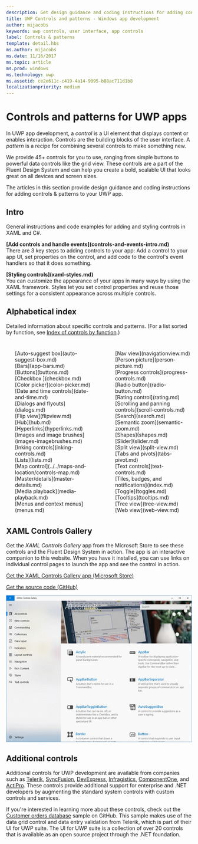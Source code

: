 ```yaml
---
description: Get design guidance and coding instructions for adding controls &amp; patterns to your UWP app. Find  over 45 powerful controls for you to use with your app.
title: UWP Controls and patterns - Windows app development
author: mijacobs
keywords: uwp controls, user interface, app controls
label: Controls & patterns
template: detail.hbs
ms.author: mijacobs
ms.date: 11/16/2017
ms.topic: article
ms.prod: windows
ms.technology: uwp
ms.assetid: ce2e611c-c419-4a14-9095-b88ac711d1b8
localizationpriority: medium
---
```

# Controls and patterns for UWP apps
 

In UWP app development, a <i>control</i> is a UI element that displays content or enables interaction. Controls are the building blocks of the user interface. A <i>pattern</i> is a recipe for combining several controls to make something new.

We provide 45+ controls for you to use, ranging from simple buttons to powerful data controls like the grid view.  These controls are a part of the Fluent Design System and can help you create a bold, scalable UI that looks great on all devices and screen sizes. 

The articles in this section provide design guidance and coding instructions for adding controls & patterns to your UWP app. 

## Intro

General instructions and code examples for adding and styling controls in XAML and C#.

<div class="side-by-side">
<div class="side-by-side-content">
  <div class="side-by-side-content-left">
   <p><b>[Add controls and handle events](controls-and-events-intro.md)</b> <br/>
   There are 3 key steps to adding controls to your app: Add a control to your app UI, set properties on the control, and add code to the control's event handlers so that it does something.</li>
</ul> 
</p>
  </div>
  <div class="side-by-side-content-right">
   <p><b>[Styling controls](xaml-styles.md)</b> <br/>
   You can customize the appearance of your apps in many ways by using the XAML framework. Styles let you set control properties and reuse those settings for a consistent appearance across multiple controls.</p>
  </div>
</div>
</div>

## Alphabetical index 

Detailed information about specific controls and patterns. (For a list sorted by function, see [Index of controls by function](controls-by-function.md).)

<div style="column-count: 2; column-gap: 40px; margin-top: 40px;" >
<ul style="margin-top: 0px; padding-top: 0px; list-style-type: none;">
<li style="list-style-type: none;">[Auto-suggest box](auto-suggest-box.md)</li>

<li style="list-style-type: none;">[Bars](app-bars.md)</li>

<li style="list-style-type: none;">[Buttons](buttons.md)</li>

<li style="list-style-type: none;">[Checkbox ](checkbox.md)</li>

<li style="list-style-type: none;">[Color picker](color-picker.md)</li>

<li style="list-style-type: none;">[Date and time controls](date-and-time.md)</li>


<li style="list-style-type: none;">[Dialogs and flyouts](dialogs.md)</li>

<li style="list-style-type: none;">[Flip view](flipview.md)</li>

<li style="list-style-type: none;">[Hub](hub.md)</li>

<li style="list-style-type: none;">[Hyperlinks](hyperlinks.md)</li>

<li style="list-style-type: none;">[Images and image brushes](images-imagebrushes.md)</li>

<li style="list-style-type: none;">[Inking controls](inking-controls.md)</li>

<li style="list-style-type: none;">[Lists](lists.md)</li>

<li style="list-style-type: none;">[Map control](../../maps-and-location/controls-map.md)</li>

<li style="list-style-type: none;">[Master/details](master-details.md)</li>

<li style="list-style-type: none;">[Media playback](media-playback.md)</li>

<li style="list-style-type: none;">[Menus and context menus](menus.md)</li>

<li style="list-style-type: none;">[Nav view](navigationview.md)</li>

<li style="list-style-type: none;">[Person picture](person-picture.md)</li>

<li style="list-style-type: none;">[Progress controls](progress-controls.md)</li>

<li style="list-style-type: none;">[Radio button](radio-button.md)</li>

<li style="list-style-type: none;">[Rating control](rating.md)</li>

<li style="list-style-type: none;">[Scrolling and panning controls](scroll-controls.md)</li>

<li style="list-style-type: none;">[Search](search.md)</li>

<li style="list-style-type: none;">[Semantic zoom](semantic-zoom.md)</li>

<li style="list-style-type: none;">[Shapes](shapes.md)</li>

<li style="list-style-type: none;">[Slider](slider.md)</li>

<li style="list-style-type: none;">[Split view](split-view.md)</li>

<li style="list-style-type: none;">[Tabs and pivots](tabs-pivot.md)</li>

<li style="list-style-type: none;">[Text controls](text-controls.md)</li>

<li style="list-style-type: none;">[Tiles, badges, and notifications](index.md)</li>


<li style="list-style-type: none;">[Toggle](toggles.md)</li>
<li style="list-style-type: none;">[Tooltips](tooltips.md)</li>

<li style="list-style-type: none;">[Tree view](tree-view.md)</li>

<li style="list-style-type: none;">[Web view](web-view.md)</li>
</ul>
</div>

## XAML Controls Gallery

Get the _XAML Controls Gallery_ app from the Microsoft Store to see these controls and the Fluent Design System in action. The app is an interactive companion to this website. When you have it installed, you can use links on individual control pages to launch the app and see the control in action.

[Get the XAML Controls Gallery app (Microsoft Store)](https://www.microsoft.com/store/productId/9MSVH128X2ZT)

[Get the source code (GitHub)](https://github.com/Microsoft/Windows-universal-samples/tree/master/Samples/XamlUIBasics)

![XAML Controls Gallery screen](images/xaml-controls-gallery.png)

## Additional controls

Additional controls for UWP development are available from companies such as [Telerik](http://www.telerik.com/), [SyncFusion](https://www.syncfusion.com/products/uwp), [DevExpress](https://www.devexpress.com/Products/NET/Controls/Win10Apps/),
[Infragistics](http://www.infragistics.com/products/universal-windows-platform), [ComponentOne](https://www.componentone.com/Studio/Platform/UWP), and [ActiPro](http://www.actiprosoftware.com/products/controls/universal). These controls provide additional support for enterprise and .NET developers by augmenting the standard system controls with custom controls and services.  

If you're interested in learning more about these controls, check out the [Customer orders database](https://github.com/Microsoft/Windows-appsample-customers-orders-database) sample on GitHub. This sample makes use of the data grid control and data entry validation from Telerik, which is part of their UI for UWP suite. The UI for UWP suite is a collection of over 20 controls that is available as an open source project through the .NET foundation.
